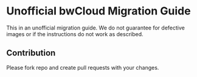 # Unofficial bwCloud Migration Guide

This in an unofficial migration guide.
We do not guarantee for defective images or if the instructions do not work as described.

## Contribution

Please fork repo and create pull requests with your changes.
